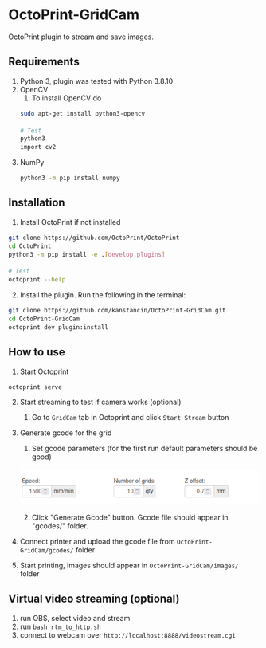 # OctoPrint-GridCam

OctoPrint plugin to stream and save images.

## Requirements

1. Python 3, plugin was tested with Python 3.8.10
2. OpenCV 
   1. To install OpenCV do
   ```bash
   sudo apt-get install python3-opencv
   
   # Test
   python3
   import cv2
   ```
3. NumPy
   ```bash
   python3 -m pip install numpy
   ```
## Installation

1. Install OctoPrint if not installed
```bash
git clone https://github.com/OctoPrint/OctoPrint
cd OctoPrint
python3 -m pip install -e .[develop,plugins]

# Test
octoprint --help
```
2. Install the plugin. Run the following in the terminal:
```bash
git clone https://github.com/kanstancin/OctoPrint-GridCam.git
cd OctoPrint-GridCam
octoprint dev plugin:install
```

## How to use

1. Start Octoprint
```bash
octoprint serve
```

2. Start streaming to test if camera works (optional)
   1. Go to ```GridCam``` tab in Octoprint and click ```Start Stream``` button

3. Generate gcode for the grid
   1. Set gcode parameters (for the first run default parameters should be good)

   ![gcode_params](.mdfiles/grid_params.png)

   2. Click "Generate Gcode" button. Gcode file should appear in "gcodes/" folder.

4. Connect printer and upload the gcode file from 
```OctoPrint-GridCam/gcodes/``` folder
5. Start printing, images should appear in ```OctoPrint-GridCam/images/``` folder

## Virtual video streaming (optional) 

1. run OBS, select video and stream
2. run ```bash rtm_to_http.sh```
3. connect to webcam over ```http://localhost:8888/videostream.cgi```
